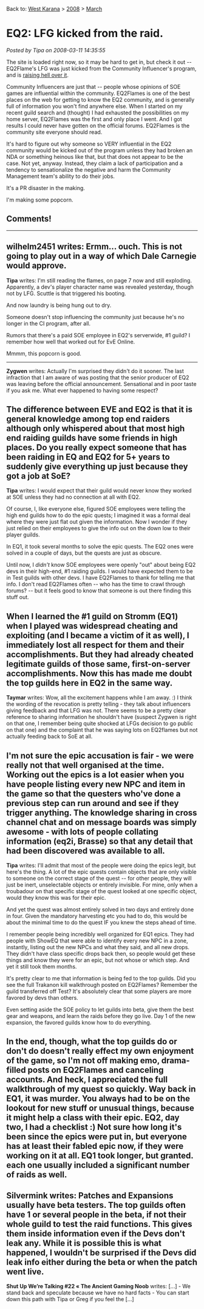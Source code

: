 Back to: [West Karana](/posts/westkarana.md) > [2008](/posts/2008/westkarana.md) > [March](./westkarana.md)
# EQ2: LFG kicked from the raid.

*Posted by Tipa on 2008-03-11 14:35:55*

The site is loaded right now, so it may be hard to get in, but check it out -- EQ2Flame's LFG was just kicked from the Community Influencer's program, and is [raising hell over it](http://www.eq2flames.com/general-gameplay/22038-how-will.html).

Community Influencers are just that -- people whose opinions of SOE games are influential within the community. EQ2Flames is one of the best places on the web for getting to know the EQ2 community, and is generally full of information you won't find anywhere else. When I started on my recent guild search and (thought) I had exhausted the possibilities on my home server, EQ2Flames was the first and only place I went. And I got results I could never have gotten on the official forums. EQ2Flames is the community site everyone should read.

It's hard to figure out why someone so VERY influential in the EQ2 community would be kicked out of the program unless they had broken an NDA or something heinous like that, but that does not appear to be the case. Not yet, anyway. Instead, they claim a lack of participation and a tendency to sensationalize the negative and harm the Community Management team's ability to do their jobs.

It's a PR disaster in the making.

I'm making some popcorn.
## Comments!
---
**wilhelm2451** writes: Ermm... ouch. This is not going to play out in a way of which Dale Carnegie would approve.
---
**Tipa** writes: I'm still reading the flames, on page 7 now and still exploding. Apparently, a dev's player character name was revealed yesterday, though not by LFG. Scuttle is that triggered his booting.

And now laundry is being hung out to dry.

Someone doesn't stop influencing the community just because he's no longer in the CI program, after all.

Rumors that there's a paid SOE employee in EQ2's serverwide, #1 guild? I remember how well that worked out for EvE Online. 

Mmmm, this popcorn is good.

---
**Zygwen** writes: Actually I'm surprised they didn't do it sooner. The last infraction that I am aware of was posting that the senior producer of EQ2 was leaving before the official announcement. Sensational and in poor taste if you ask me. What ever happened to having some respect?

The difference between EVE and EQ2 is that it is general knowledge among top end raiders although only whispered about that most high end raiding guilds have some friends in high places. Do you really expect someone that has been raiding in EQ and EQ2 for 5+ years to suddenly give everything up just because they got a job at SoE?
---
**Tipa** writes: I would expect that their guild would never know they worked at SOE unless they had no connection at all with EQ2.

Of course, I, like everyone else, figured SOE employees were telling the high end guilds how to do the epic quests; I imagined it was a formal deal where they were just flat out given the information. Now I wonder if they just relied on their employees to give the info out on the down low to their player guilds.

In EQ1, it took several months to solve the epic quests. The EQ2 ones were solved in a couple of days, but the quests are just as obscure.

Until now, I *didn't* know SOE employees were openly "out" about being EQ2 devs in their high-end, #1 raiding guilds. I would have expected them to be in Test guilds with other devs. I have EQ2Flames to thank for telling me that info. I don't read EQ2Flames often -- who has the time to crawl through forums? -- but it feels good to know that someone is out there finding this stuff out.

When I learned the #1 guild on Stromm (EQ1) when I played was widespread cheating and exploiting (and I became a victim of it as well), I immediately lost all respect for them and their accomplishments. But they had already cheated legitimate guilds of those same, first-on-server accomplishments. Now this has made me doubt the top guilds here in EQ2 in the same way.
---
**Taymar** writes: Wow, all the excitement happens while I am away. :) I think the wording of the revocation is pretty telling - they talk about influencers giving feedback and that LFG was not. There seems to be a pretty clear reference to sharing information he shouldn't have (suspect Zygwen is right on that one, I remember being quite shocked at LFGs decision to go public on that one) and the complaint that he was saying lots on EQ2flames but not actually feeding back to SoE at all.

I'm not sure the epic accusation is fair - we were really not that well organised at the time. Working out the epics is a lot easier when you have people listing every new NPC and item in the game so that the questers who've done a previous step can run around and see if they trigger anything. The knowledge sharing in cross channel chat and on message boards was simply awesome - with lots of people collating information (eq2i, Brasse) so that any detail that had been discovered was available to all.
---
**Tipa** writes: I'll admit that most of the people were doing the epics legit, but here's the thing. A lot of the epic quests contain objects that are only visible to someone on the correct stage of the quest -- for other people, they will just be inert, unselectable objects or entirely invisible. For mine, only when a troubadour on that specific stage of the quest looked at one specific object, would they know this was for their epic.

And yet the quest was almost entirely solved in two days and entirely done in four. Given the mandatory harvesting etc you had to do, this would be about the minimal time to do the quest IF you knew the steps ahead of time. 

I remember people being incredibly well organized for EQ1 epics. They had people with ShowEQ that were able to identify every new NPC in a zone, instantly, listing out the new NPCs and what they said, and all new drops. They didn't have class specific drops back then, so people would get these things and know they were for an epic, but not whose or which step. And yet it still took them months.

It's pretty clear to me that information is being fed to the top guilds. Did you see the full Trakanon kill walkthrough posted on EQ2Flames? Remember the guild transferred off Test? It's absolutely clear that some players are more favored by devs than others.

Even setting aside the SOE policy to let guilds into beta, give them the best gear and weapons, and learn the raids before they go live. Day 1 of the new expansion, the favored guilds know how to do everything.

In the end, though, what the top guilds do or don't do doesn't really effect my own enjoyment of the game, so I'm not off making emo, drama-filled posts on EQ2Flames and canceling accounts. And heck, I appreciated the full walkthrough of my quest so quickly. Way back in EQ1, it was murder. You always had to be on the lookout for new stuff or unusual things, because it might help a class with their epic. EQ2, day two, I had a checklist :) Not sure how long it's been since the epics were put in, but everyone has at least their fabled epic now, if they were working on it at all. EQ1 took longer, but granted. each one usually included a significant number of raids as well.
---
**Silvermink** writes: Patches and Expansions usually have beta testers. The top guilds often have 1 or several people in the beta, if not their whole guild to test the raid functions. This gives them inside information even if the Devs don't leak any. While it is possible this is what happened, I wouldn't be surprised if the Devs did leak info either during the beta or when the patch went live.
---
**Shut Up We&#8217;re Talking #22 &laquo; The Ancient Gaming Noob** writes: [...] - We stand back and speculate because we have no hard facts - You can start down this path with Tipa or Greg if you feel the [...]
